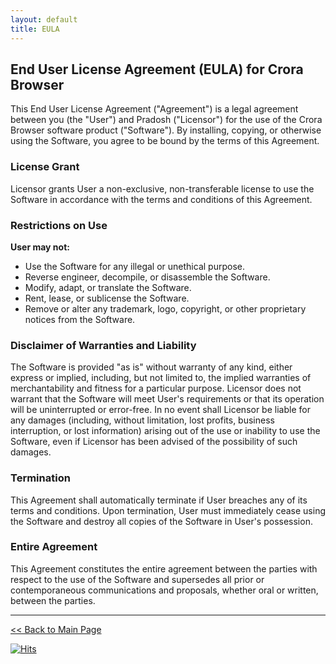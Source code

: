 ```yaml
---
layout: default
title: EULA
---
```


End User License Agreement (EULA) for Crora Browser
---------------------------------------------------

 This End User License Agreement ("Agreement") is a legal agreement between you (the "User") and Pradosh ("Licensor") for the use of the Crora Browser software product ("Software"). By installing, copying, or otherwise using the Software, you agree to be bound by the terms of this Agreement. 

### License Grant

 Licensor grants User a non-exclusive, non-transferable license to use the Software in accordance with the terms and conditions of this Agreement. 

### Restrictions on Use

 **User may not:** 

 *   Use the Software for any illegal or unethical purpose.
 *   Reverse engineer, decompile, or disassemble the Software.
 *   Modify, adapt, or translate the Software.
 *   Rent, lease, or sublicense the Software.
 *   Remove or alter any trademark, logo, copyright, or other proprietary notices from the Software.

### Disclaimer of Warranties and Liability

 The Software is provided "as is" without warranty of any kind, either express or implied, including, but not limited to, the implied warranties of merchantability and fitness for a particular purpose. Licensor does not warrant that the Software will meet User's requirements or that its operation will be uninterrupted or error-free. In no event shall Licensor be liable for any damages (including, without limitation, lost profits, business interruption, or lost information) arising out of the use or inability to use the Software, even if Licensor has been advised of the possibility of such damages. 

### Termination

 This Agreement shall automatically terminate if User breaches any of its terms and conditions. Upon termination, User must immediately cease using the Software and destroy all copies of the Software in User's possession. 

### Entire Agreement

 This Agreement constitutes the entire agreement between the parties with respect to the use of the Software and supersedes all prior or contemporaneous communications and proposals, whether oral or written, between the parties.

---

[<< Back to Main Page](https://crora-browser.github.io/)

[![Hits](https://hits.seeyoufarm.com/api/count/incr/badge.svg?url=https%3A%2F%2Fcrora-browser.github.io%2FEULA&count_bg=%233498DB&title_bg=%23434343&icon=&icon_color=%23E7E7E7&title=Views&edge_flat=true)](#)
